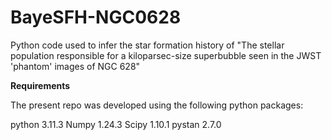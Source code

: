# BayeSFH-NGC0628
Python code used to infer the star formation history of "The stellar population responsible for a kiloparsec-size superbubble seen in the JWST 'phantom' images of NGC 628"


**Requirements**

The present repo was developed using the following python packages:

python 3.11.3
Numpy 1.24.3
Scipy 1.10.1
pystan 2.7.0
